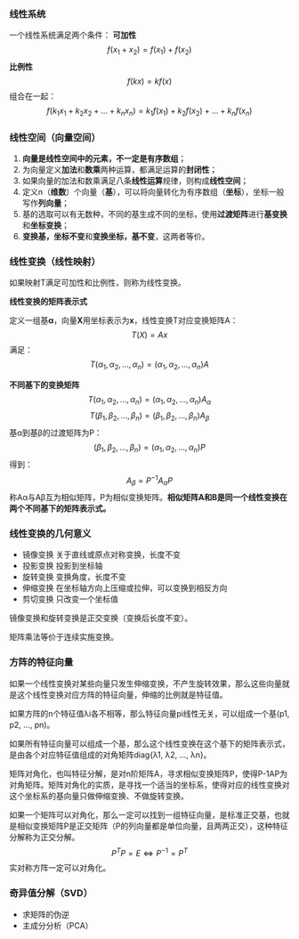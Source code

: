 ### 线性系统

一个线性系统满足两个条件：
**可加性**
$$
f(x_{1} + x_{2})=f(x_{1})+f(x_{2})
$$
**比例性**
$$
f(kx)=kf(x)
$$
组合在一起：
$$
f(k_{1}x_{1} + k_{2}x_{2} + ... + k_{n}x_{n})=k_{1}f(x_{1})+k_{2}f(x_{2}) + ... + k_{n}f(x_{n})
$$

### 线性空间（向量空间）

1. **向量是线性空间中的元素，不一定是有序数组**；
2. 为向量定义**加法**和**数乘**两种运算，都满足运算的**封闭性**；
3. 如果向量的加法和数乘满足八条**线性运算**规律，则构成**线性空间**；
4. 定义n（**维数**）个向量（**基**），可以将向量转化为有序数组（**坐标**），坐标一般写作**列向量**；
5. 基的选取可以有无数种，不同的基生成不同的坐标，使用**过渡矩阵**进行**基变换**和**坐标变换**；
6. **变换基，坐标不变**和**变换坐标，基不变**，这两者等价。

### 线性变换（线性映射）

如果映射T满足可加性和比例性，则称为线性变换。

**线性变换的矩阵表示式**

定义一组基**α**，向量**X**用坐标表示为**x**，线性变换T对应变换矩阵A：
$$
T(X)=Ax
$$
满足：
$$
T(α_{1},α_{2},...,α_{n})=(α_{1},α_{2},...,α_{n})A
$$

**不同基下的变换矩阵**
$$
T(α_{1},α_{2},...,α_{n})=(α_{1},α_{2},...,α_{n})A_{α}
$$
$$
T(β_{1},β_{2},...,β_{n})=(β_{1},β_{2},...,β_{n})A_{β}
$$
基α到基β的过渡矩阵为P：
$$
(β_{1},β_{2},...,β_{n})=(α_{1},α_{2},...,α_{n})P
$$
得到：
$$
A_{β}=P^{-1}A_{α}P
$$
称Aα与Aβ互为相似矩阵，P为相似变换矩阵。**相似矩阵A和B是同一个线性变换在两个不同基下的矩阵表示式。**

### 线性变换的几何意义

- 镜像变换  关于直线或原点对称变换，长度不变
- 投影变换  投影到坐标轴
- 旋转变换  变换角度，长度不变
- 伸缩变换  在坐标轴方向上压缩或拉伸，可以变换到相反方向
- 剪切变换  只改变一个坐标值

镜像变换和旋转变换是正交变换（变换后长度不变）。

矩阵乘法等价于连续实施变换。

### 方阵的特征向量

如果一个线性变换对某些向量只发生伸缩变换，不产生旋转效果，那么这些向量就是这个线性变换对应方阵的特征向量，伸缩的比例就是特征值。

如果方阵的n个特征值λi各不相等，那么特征向量pi线性无关，可以组成一个基(p1, p2, ..., pn)。

如果所有特征向量可以组成一个基，那么这个线性变换在这个基下的矩阵表示式，是由各个对应特征值组成的对角矩阵diag{λ1, λ2, ..., λn}。

矩阵对角化，也叫特征分解，是对n阶矩阵A，寻求相似变换矩阵P，使得P-1AP为对角矩阵。矩阵对角化的实质，是寻找一个适当的坐标系，使得对应的线性变换对这个坐标系的基向量只做伸缩变换、不做旋转变换。

如果一个矩阵可以对角化，那么一定可以找到一组特征向量，是标准正交基，也就是相似变换矩阵P是正交矩阵（P的列向量都是单位向量，且两两正交），这种特征分解称为正交分解。
$$
P^{T} P=E \Leftrightarrow P^{-1}=P^{T}
$$
实对称方阵一定可以对角化。

### 奇异值分解（SVD）

- 求矩阵的伪逆
- 主成分分析（PCA）